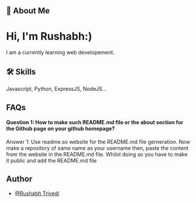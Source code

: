 
## 🚀 About Me
# Hi, I'm Rushabh:)
I am a currently learning web developement. 



## 🛠 Skills
Javascript, Python, ExpressJS, NodeJS...


## FAQs

#### Question 1: How to make such README.md file or the about section for the Github page on your github homepage?

Answer 1: Use readme.so website for the README.md file gerneration. Now make a repository of same name as your username then, paste the content from the website in the README.md file. Whilst doing so you have to make it public and add the README.md file



## Author

- [@Rushabh Trivedi](https://github.com/rushabhT3)



<!--
**rushabhT3/rushabhT3** is a ✨ _special_ ✨ repository because its `README.md` (this file) appears on your GitHub profile.

Here are some ideas to get you started:

- 🔭 I’m currently working on ...
- 🌱 I’m currently learning ...
- 👯 I’m looking to collaborate on ...
- 🤔 I’m looking for help with ...
- 💬 Ask me about ...
- 📫 How to reach me: ...
- 😄 Pronouns: ...
- ⚡ Fun fact: ...
-->

